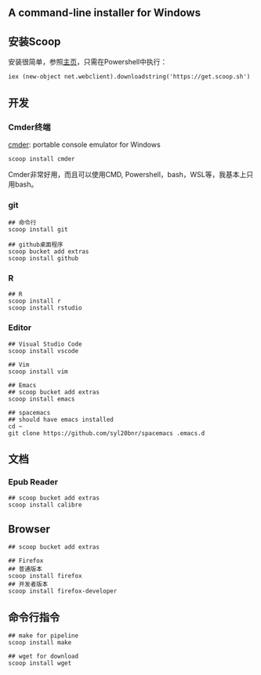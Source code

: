 A command-line installer for Windows
----


## 安装Scoop

安装很简单，参照[主页](https://scoop.sh/)，只需在Powershell中执行：

```
iex (new-object net.webclient).downloadstring('https://get.scoop.sh')
```

## 开发


### Cmder终端

[cmder](http://cmder.net/): portable console emulator for Windows
 
```
scoop install cmder
```

Cmder非常好用，而且可以使用CMD, Powershell，bash，WSL等，我基本上只用bash。

### git 

```
## 命令行
scoop install git

## github桌面程序
scoop bucket add extras
scoop install github
```

### R

```
## R
scoop install r
scoop install rstudio
```

### Editor

```
## Visual Studio Code
scoop install vscode

## Vim
scoop install vim

## Emacs
## scoop bucket add extras
scoop install emacs

## spacemacs
## should have emacs installed
cd ~
git clone https://github.com/syl20bnr/spacemacs .emacs.d
```

## 文档

### Epub Reader

```
## scoop bucket add extras
scoop install calibre
```

## Browser

```
## scoop bucket add extras

## Firefox
## 普通版本
scoop install firefox
## 开发者版本
scoop install firefox-developer
```


## 命令行指令


```
## make for pipeline
scoop install make

## wget for download
scoop install wget
```
